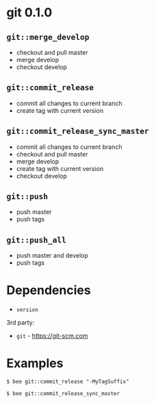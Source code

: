 git 0.1.0
=========

`git::merge_develop`
--------------------
- checkout and pull master
- merge develop
- checkout develop

`git::commit_release`
---------------------
- commit all changes to current branch
- create tag with current version

`git::commit_release_sync_master`
---------------------------------
- commit all changes to current branch
- checkout and pull master
- merge develop
- create tag with current version
- checkout develop

`git::push`
-----------
- push master
- push tags

`git::push_all`
---------------
- push master and develop
- push tags


Dependencies
============
- `version`

3rd party:
- `git` - https://git-scm.com


Examples
========
```
$ bee git::commit_release "-MyTagSuffix"

$ bee git::commit_release_sync_master
```
